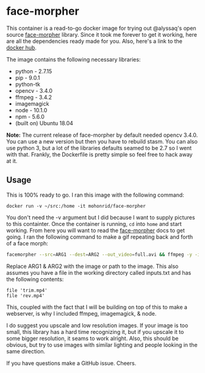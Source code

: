 # face-morpher
This container is a read-to-go docker image for trying out @alyssaq's open source [face-morpher](https://github.com/alyssaq/face_morpher) library. Since it took me forever to get it working, here are all the dependencies ready made for you. Also, here's a link to the [docker hub](https://hub.docker.com/r/mohonrid/face-morpher/).

The image contains the following necessary libraries:
- python - 2.7.15
- pip - 9.0.1
- python-tk
- opencv - 3.4.0
- ffmpeg - 3.4.2
- imagemagick
- node - 10.1.0
- npm - 5.6.0
- (built on) Ubuntu 18.04

**Note:** The current release of face-morpher by default needed opencv 3.4.0. You can use a new version but then you have to rebuild stasm. You can also use python 3, but a lot of the libraries defaults seamed to be 2.7 so I went with that. Frankly, the Dockerfile is pretty simple so feel free to hack away at it.

## Usage
This is 100% ready to go. I ran this image with the following command:

`docker run -v ~/src:/home -it mohonrid/face-morpher`

You don't need the -v argument but I did because I want to supply pictures to this containter. Once the container is running, `cd` into `home` and start working. From here you will want to read the [face-morpher](https://github.com/alyssaq/face_morpher) docs to get going. I ran the following command to make a gif repeating back and forth of a face morph:

```sh
facemorpher --src=ARG1 --dest=ARG2 --out_video=full.avi && ffmpeg -y -i full.avi -ss 00:00:00.05 -t 00:00:01.85 trim.mp4 && ffmpeg -y -i trim.mp4 -vf reverse rev.mp4 && ffmpeg -y -f concat -i inputs.txt -c copy loop.mp4 && ffmpeg -y -i loop.mp4 -f image2pipe -vcodec ppm - | convert -delay 5 -loop 0 - output.gif
```

Replace ARG1 & ARG2 with the image or path to the image. This also assumes you have a file in the working directory called inputs.txt and has the following contents:

```
file 'trim.mp4'
file 'rev.mp4'
```

This, coupled with the fact that I will be building on top of this to make a webserver, is why I included ffmpeg, imagemagick, & node.

I do suggest you upscale and low resolution images. If your image is too small, this library has a hard time recognizing it, but if you upscale it to some bigger resolution, it seams to work alright. Also, this should be obvious, but try to use images with similar lighting and people looking in the same direction.

If you have questions make a GitHub issue. Cheers.
